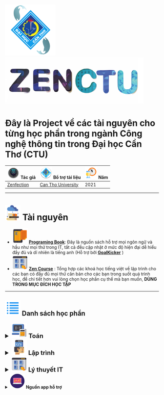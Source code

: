 # <img title="" src="https://raw.githubusercontent.com/Zenfection/Image/master/2020/12/23-23-40-07-ctufish.png" alt="ctufish.png" width="165"><img title="" src="https://raw.githubusercontent.com/Zenfection/Image/master/2020/12/23-23-42-50-zenctulogo.png" alt="zenctulogo.png" width="453">

# Đây là Project về các tài nguyên cho từng học phần trong ngành Công nghệ thông tin trong Đại học Cần Thơ (CTU)

| <img src="https://raw.githubusercontent.com/Zenfection/Image/master/2021/03/20-14-36-27-logo%20cat.png" title="" alt="logo cat.png" width="40"> Tác giả | <img src="https://raw.githubusercontent.com/Zenfection/Image/master/2021/03/20-14-38-42-logo-ctu.png" title="" alt="logo-ctu.png" width="40"> Bổ trợ tài liệu | <img src="https://raw.githubusercontent.com/Zenfection/Image/master/2021/03/20-13-59-20-icons8-new_year's_eve.png" title="" alt="icons8-new_year's_eve.png" width="40"> Năm |
| ------------------------------------------------------------------------------------------------------------------------------------------------------- | ------------------------------------------------------------------------------------------------------------------------------------------------------------- | --------------------------------------------------------------------------------------------------------------------------------------------------------------------------- |
| [Zenfection](https://facebook.com/Zenfection)                                                                                                           | [Can Tho University](http://www.cit.ctu.edu.vn/)                                                                                                              | 2021                                                                                                                                                                        |

---

# ![Cloud Library.png](https://raw.githubusercontent.com/Zenfection/Image/master/2020/12/15-14-31-38-Cloud%20Library.png) Tài nguyên

- [![E Book.png](https://raw.githubusercontent.com/Zenfection/Image/master/2020/12/15-22-32-56-E%20Book.png)](https://zenfection.github.io/CTU/Programing%20Book/) [**Programing Book**](https://zenfection.github.io/CTU/Programing%20Book/): Đây là nguồn sách hỗ trợ mọi ngôn ngữ và hầu như mọi thứ trong IT, tất cả đều cập nhật ở mức độ hiện đại dễ hiểu đầy đủ và dĩ nhiên là tiếng anh (Hỗ trợ bởi [**GoalKicker**](https://goalkicker.com) )
- [![Browse Courses.png](https://raw.githubusercontent.com/Zenfection/Image/master/2020/12/15-22-35-55-Browse%20Courses.png)](https://zenfection.github.io/Course/) [**Zen Course**](https://zenfection.github.io/Course/) : Tổng hợp các khoá học tiếng việt về lập trình cho các bạn có đầy đủ mọi thứ căn bản cho các bạn trong suốt quá trình học, để chi tiết hơn vui lòng chọn học phần cụ thể mà bạn muốn, **DÙNG TRONG MỤC ĐÍCH HỌC TẬP**

---

## <img src="https://raw.githubusercontent.com/Zenfection/Image/master/2020/11/06-20-18-29-icons8-list.png" title="" alt="icons8-list.png" width="50"> Danh sách học phần

<details style="font-size:20px">
<summary> <img src="https://raw.githubusercontent.com/Zenfection/Image/master/2020/12/15-22-03-58-Math.png"> <b>Toán <b></summary>

<br>

- <img src="https://raw.githubusercontent.com/Zenfection/Image/master/2020/12/23-19-55-49-gt1.png"> [TN001- Vi - Tích phân A1](https://github.com/Zenfection/CTU/tree/main/HocPhan/TN001-Vi_tich_phan_a1)

- <img src="https://raw.githubusercontent.com/Zenfection/Image/master/2020/12/23-20-05-50-gt2%20-%2001.png" width="40"> [TN002 - Vi - Tích phân A2](https://github.com/Zenfection/CTU/tree/main/HocPhan/TN002-Vi_tich_phan_a2)

- <img src="https://raw.githubusercontent.com/Zenfection/Image/master/2020/12/15-22-18-20-icons8-histogram.png" width="40"> [TN010 - Xác suất thống kê](https://github.com/Zenfection/CTU/tree/main/HocPhan/TN010-Xac_suat_thong_ke)

- <img src="https://raw.githubusercontent.com/Zenfection/Image/master/2020/12/23-20-36-08-dstt.png" alt="dstt.png" width="40"> [TN012 - Đại số tuyến tính và hình học](https://github.com/Zenfection/CTU/tree/main/HocPhan/TN012-Dai_so_tuyen_tinh_va_hinh_hoc)

- <img src="https://raw.githubusercontent.com/Zenfection/Image/master/2020/12/15-13-13-07-toanroirac%20-%2001.png" width="40"> [CT172-Toán rời rạc](https://github.com/Zenfection/CTU/tree/main/HocPhan/CT172-Toan_roi_rac)

---

| Môn học                                                                                                                                                                                                                                            | Mã HP | [Elcit](https://elcit.ctu.edu.vn/course/search.php?search=CT173) |     |
| -------------------------------------------------------------------------------------------------------------------------------------------------------------------------------------------------------------------------------------------------- | ----- | ---------------------------------------------------------------- | --- |
| <img title="" src="https://raw.githubusercontent.com/Zenfection/Image/master/2020/12/15-13-40-39-icons8-c_programming.png" alt="" width="40"> [Lập trình căn bản A](https://github.com/Zenfection/CTU/tree/main/HocPhan/CT101-Lap_Trinh_Can_Ban_A) | CT101 |                                                                  |     |
| <img title="" src="https://raw.githubusercontent.com/Zenfection/Image/master/2020/12/15-13-15-54-cautrucdulieu.png" alt="" width="40"> [Cấu trúc dữ liệu](https://github.com/Zenfection/CTU/tree/main/HocPhan/CT177-Cau_truc_du_lieu)              | CT177 |                                                                  |     |
| <img title="" src="https://raw.githubusercontent.com/Zenfection/Image/master/2020/12/15-13-16-57-os.png" alt="" width="40">  [Nguyên lý hệ điều hành](https://zenfection.github.io/CTU/CT178-Nguyen%20ly%20he%20đieu%20hanh/)                      | CT178 |                                                                  |     |
| <img title="" src="https://raw.githubusercontent.com/Zenfection/Image/master/2020/12/15-13-22-31-building_website.png" alt="" width="50"> Nhập môn lập trình Web                                                                                   | CT188 |                                                                  |     |
| <img title="" src="https://raw.githubusercontent.com/Zenfection/Image/master/2020/12/15-22-13-42-OOP-01.png" alt="OOP-01.png" width="55"> Lập trình hướng đối tượng                                                                                | CT176 |                                                                  |     |
| <img title="" src="https://raw.githubusercontent.com/Zenfection/Image/master/2020/12/15-22-16-00-Logo-Design-Services%20-%2001%20-%2001.png" alt="" width="40"> Phân tích và thiết kế thuật toán                                                   | CT179 |                                                                  |     |
| <img title="" src="https://raw.githubusercontent.com/Zenfection/Image/master/2020/12/27-16-14-24-Database%20AS%20A%20Service.png" alt="" width="40"> Cơ sở dữ liệu                                                                                 | CT180 |                                                                  |     |

</details>

<details style="font-size:20px">
<summary> <img src="https://raw.githubusercontent.com/Zenfection/Image/master/2020/12/15-22-04-39-Code%20Learning.png"> <b>Lập trình <b></summary>

<br>

- <img src="https://raw.githubusercontent.com/Zenfection/Image/master/2020/12/15-13-40-39-icons8-c_programming.png" width="40"> [CT101 - Lập trình căn bản A](https://github.com/Zenfection/CTU/tree/main/HocPhan/CT101-Lap_Trinh_Can_Ban_A)

- <img src="https://raw.githubusercontent.com/Zenfection/Image/master/2020/12/15-13-15-54-cautrucdulieu.png" width="40"> [CT177-Cấu trúc dữ liệu](https://github.com/Zenfection/CTU/tree/main/HocPhan/CT177-Cau_truc_du_lieu)

- <img src="https://raw.githubusercontent.com/Zenfection/Image/master/2020/12/15-13-16-57-os.png" width="40"> [CT178-Nguyên lý hệ điều hành](https://zenfection.github.io/CTU/CT178-Nguyen%20ly%20he%20đieu%20hanh/)

- <img src="https://raw.githubusercontent.com/Zenfection/Image/master/2020/12/15-13-22-31-building_website.png" width="40"> [CT188-Nhập môn lập trình Web](https://zenfection.github.io/CTU/CT188-Nhap%20Mon%20lap%20trinh%20Web/)

- <img src="https://raw.githubusercontent.com/Zenfection/Image/master/2020/12/15-22-13-42-OOP-01.png" title="" alt="OOP-01.png" width="50"> [CT176 - Lập trình hướng đối tượng](https://github.com/Zenfection/CTU/tree/main/HocPhan/CT176-Lap_trinh_huong_doi_tuong)

- <img src="https://raw.githubusercontent.com/Zenfection/Image/master/2020/12/15-22-16-00-Logo-Design-Services%20-%2001%20-%2001.png"> CT174 - Phân tích và thiết kế thuật toán

- <img src="https://raw.githubusercontent.com/Zenfection/Image/master/2020/12/27-16-15-40-Scramble%20System.png" width="40"> CT179 - Quản trị hệ thống

- <img src="https://raw.githubusercontent.com/Zenfection/Image/master/2020/12/27-16-14-24-Database%20AS%20A%20Service.png"> CT180 - Cơ sở dữ liệu

---

</details>

<details style="font-size:20px">
<summary> <img src="https://raw.githubusercontent.com/Zenfection/Image/master/2020/12/15-22-05-50-Browse%20Courses.png"> <b>Lý thuyết IT <b></summary>

<br>

- ![Network.png](https://raw.githubusercontent.com/Zenfection/Image/master/2020/12/15-22-08-48-Network.png) CT112 - Mạng máy tính

- ![Education Apps.png](https://raw.githubusercontent.com/Zenfection/Image/master/2020/12/15-22-09-07-Education%20Apps.png) CT113 - Nhập môn công nghệ phần mềm

- ![Programmable Circuit Board.png](https://raw.githubusercontent.com/Zenfection/Image/master/2020/12/15-22-09-47-Programmable%20Circuit%20Board.png) CT173 - Kiến trúc máy tính

- ![Vector Graphics Rendering.png](https://raw.githubusercontent.com/Zenfection/Image/master/2020/12/15-22-12-24-Vector%20Graphics%20Rendering.png) CT175 - Lý thuyết đồ thị

- ![AI Knowledge.png](https://raw.githubusercontent.com/Zenfection/Image/master/2020/12/27-16-16-52-AI%20Knowledge.png) CT190 - Nhập môn trí tuệ nhân tạo

- ![Basic Knowledge.png](https://raw.githubusercontent.com/Zenfection/Image/master/2020/12/27-16-16-14-Basic%20Knowledge.png)CT200 - Nền tảng công nghệ thông tin

- ![Software Developer.png](https://raw.githubusercontent.com/Zenfection/Image/master/2020/12/27-16-29-05-Software%20Developer.png) CT223 - Quản lý dự án phần mềm

- ![Design Tablet.png](https://raw.githubusercontent.com/Zenfection/Image/master/2020/12/27-16-34-38-Design%20Tablet.png) CT242 - Kiến trúc và Thiết kế phần mềm

- ![TURING TEST.png](https://raw.githubusercontent.com/Zenfection/Image/master/2020/12/27-16-33-36-TURING%20TEST.png) CT243 - Đảm bảo chất lượng và Kiểm thử phần mềm

- <img src="https://raw.githubusercontent.com/Zenfection/Image/master/2020/12/27-16-32-33-baotriphanmem.png" title="" alt="baotriphanmem.png" width="50"> CT244 - Bảo trì phần mềm

- ![icons8_java_48px.png](https://raw.githubusercontent.com/Zenfection/Image/master/2020/08/23-23-56-37-icons8_java_48px.png) CT276 - Lập trình Java

- ![Object Based Image Analysis.png](https://raw.githubusercontent.com/Zenfection/Image/master/2020/12/27-16-30-57-Object%20Based%20Image%20Analysis.png) CT316 - Xử lý ảnh

- ![Web Application Security.png](https://raw.githubusercontent.com/Zenfection/Image/master/2020/12/27-16-30-24-Web%20Application%20Security.png) CT449 - Phát triển ứng dụng Web

</details>

<details>
<summary><b> <img src="https://raw.githubusercontent.com/Zenfection/Image/master/2020/12/21-15-43-11-Support.png" width="50"> Nguồn app hỗ trợ</b></summary>

Đây là các App mà mình đang xài hiện tại và rất thích thú với nó, hiện mình sẽ hỗ trợ gồm Android, Window, MacOS... (`Linux is opensourse`)

- [![Big_Sur.png](https://raw.githubusercontent.com/Zenfection/Image/master/2020/11/25-19-33-36-Big_Sur.png)](https://zenfection.github.io/Source/MacOS/) [MacOS](https://zenfection.github.io/Source/MacOS/)
- [![window.png](https://raw.githubusercontent.com/Zenfection/Image/master/2020/12/21-15-46-50-window.png)](https://zenfection.github.io/Source/Window/) [Window](https://zenfection.github.io/Source/Window/)
- [![android_q_logo.png](https://raw.githubusercontent.com/Zenfection/Image/master/2020/11/27-08-55-37-android_q_logo.png)](https://zenfection.github.io/Source/Android/) [Android](https://zenfection.github.io/Source/Android/)

</details>